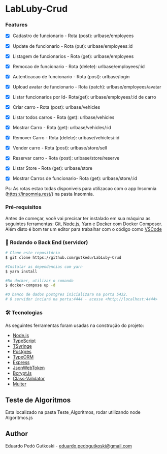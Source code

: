 # LabLuby-Crud

### Features

- [x] Cadastro de funcionario - Rota (post): urlbase/employees
- [x] Update de funcionario - Rota (put): urlbase/employees:id
- [x] Listagem de funcionarios - Rota (get): urlbase/employees
- [x] Remocao de funcionario - Rota (delete): urlbase/employees/:id
- [x] Autenticacao de funcionario - Rota (post): urlbase/login
- [x] Upload avatar de funcionario - Rota (patch): urlbase/employees/avatar
- [x] Listar funcionarios por Id- Rota(get): urlbase/employees/:id de carro

- [x] Criar carro - Rota (post): urlbase/vehicles
- [x] Listar todos carros - Rota (get): urlbase/vehicles
- [x] Mostrar Carro - Rota (get): urlbase/vehicles/:id
- [x] Remover Carro - Rota (delete): urlbase/vehicles/:id

- [x] Vender carro - Rota (post): urlbase/store/sell
- [x] Reservar carro - Rota (post): urlbase/store/reserve
- [x] Listar Store - Rota (get): urlbase/store
- [x] Mostrar Carros de funcionario- Rota (get): urlbase/store/:id

Ps: As rotas estao todas disponiveis para utilizacao com o app Insomnia (https://insomnia.rest/) na pasta Insomnia.

### Pré-requisitos

Antes de começar, você vai precisar ter instalado em sua máquina as seguintes ferramentas:
[Git](https://git-scm.com), [Node.js](https://nodejs.org/en/), [Yarn](https://yarnpkg.com/) e [Docker](https://www.docker.com/) com Docker Composer.
Além disto é bom ter um editor para trabalhar com o código como [VSCode](https://code.visualstudio.com/)

### 🎲 Rodando o Back End (servidor)

```bash
# Clone este repositório
$ git clone https://github.com/gutkedu/LabLuby-Crud

#Instalar as dependencias com yarn
$ yarn install

#No docker, utilizar o comando
$ docker-compose up -d

#O banco de dados postgres inicializara na porta 5432.
# O servidor inciará na porta:4444 - acesse <http://localhost:4444>
```

### 🛠 Tecnologias

As seguintes ferramentas foram usadas na construção do projeto:

- [Node.js](https://nodejs.org/en/)
- [TypeScript](https://www.typescriptlang.org/)
- [TSyringe](https://github.com/microsoft/tsyringe)
- [Postgres](https://www.postgresql.org/)
- [TypeORM](https://typeorm.io/#/)
- [Express](https://expressjs.com/)
- [JsonWebToken](https://jwt.io/)
- [BcryptJs](https://www.npmjs.com/package/bcryptjs)
- [Class-Validator](https://github.com/typestack/class-validator)
- [Multer](https://www.npmjs.com/package/multer)

## Teste de Algoritmos

Esta localizado na pasta Teste_Algoritmos, rodar utilizando node Algoritmos.js

## Author

Eduardo Pedó Gutkoski - eduardo.pedogutkoski@gmail.com